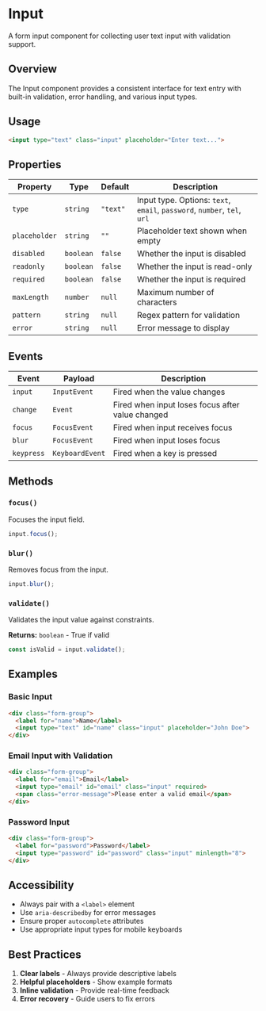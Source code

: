 # Input

A form input component for collecting user text input with validation support.

## Overview

The Input component provides a consistent interface for text entry with built-in validation, error handling, and various input types.

## Usage

```html
<input type="text" class="input" placeholder="Enter text...">
```

## Properties

| Property | Type | Default | Description |
|----------|------|---------|-------------|
| `type` | `string` | `"text"` | Input type. Options: `text`, `email`, `password`, `number`, `tel`, `url` |
| `placeholder` | `string` | `""` | Placeholder text shown when empty |
| `disabled` | `boolean` | `false` | Whether the input is disabled |
| `readonly` | `boolean` | `false` | Whether the input is read-only |
| `required` | `boolean` | `false` | Whether the input is required |
| `maxLength` | `number` | `null` | Maximum number of characters |
| `pattern` | `string` | `null` | Regex pattern for validation |
| `error` | `string` | `null` | Error message to display |

## Events

| Event | Payload | Description |
|-------|---------|-------------|
| `input` | `InputEvent` | Fired when the value changes |
| `change` | `Event` | Fired when input loses focus after value changed |
| `focus` | `FocusEvent` | Fired when input receives focus |
| `blur` | `FocusEvent` | Fired when input loses focus |
| `keypress` | `KeyboardEvent` | Fired when a key is pressed |

## Methods

### `focus()`
Focuses the input field.

```javascript
input.focus();
```

### `blur()`
Removes focus from the input.

```javascript
input.blur();
```

### `validate()`
Validates the input value against constraints.

**Returns:** `boolean` - True if valid

```javascript
const isValid = input.validate();
```

## Examples

### Basic Input

```html
<div class="form-group">
  <label for="name">Name</label>
  <input type="text" id="name" class="input" placeholder="John Doe">
</div>
```

### Email Input with Validation

```html
<div class="form-group">
  <label for="email">Email</label>
  <input type="email" id="email" class="input" required>
  <span class="error-message">Please enter a valid email</span>
</div>
```

### Password Input

```html
<div class="form-group">
  <label for="password">Password</label>
  <input type="password" id="password" class="input" minlength="8">
</div>
```

## Accessibility

- Always pair with a `<label>` element
- Use `aria-describedby` for error messages
- Ensure proper `autocomplete` attributes
- Use appropriate input types for mobile keyboards

## Best Practices

1. **Clear labels** - Always provide descriptive labels
2. **Helpful placeholders** - Show example formats
3. **Inline validation** - Provide real-time feedback
4. **Error recovery** - Guide users to fix errors
